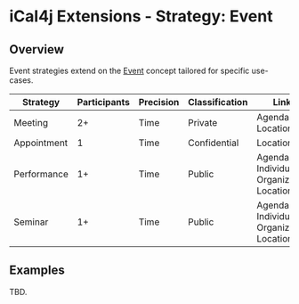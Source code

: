 # iCal4j Extensions - Strategy: Event

## Overview

Event strategies extend on the [Event](/extensions/concept/event) concept tailored for specific use-cases.


 | Strategy    | Participants | Precision | Classification | Links |
|-------------|-----------|----------------|--------|--------------|
| Meeting     | 2+           | Time      | Private        | Agenda, Location |
| Appointment | 1            | Time      | Confidential   | Location |
| Performance  | 1+            | Time      | Public         | Agenda, Individual+, Organization, Location |
| Seminar  | 1+            | Time      | Public         | Agenda, Individual+, Organization, Location |

## Examples

TBD.
